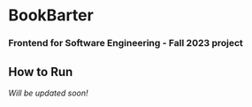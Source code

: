 # BookBarter

### Frontend for Software Engineering - Fall 2023 project

## How to Run

_Will be updated soon!_
